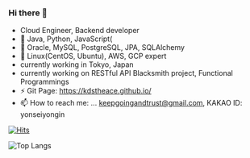 ### Hi there 👋
- Cloud Engineer, Backend developer
- 🌱 Java, Python, JavaScript(
- 🌱 Oracle, MySQL, PostgreSQL, JPA, SQLAlchemy 
- 🌱 Linux(CentOS, Ubuntu), AWS, GCP expert
- currently working in Tokyo, Japan
- currently working on RESTful API Blacksmith project, Functional Programmings
- ⚡ Git Page: https://kdstheace.github.io/
- 📫 How to reach me: ... keepgoingandtrust@gmail.com, KAKAO ID: yonseiyongin
<!-- - 💬 About Repositories:<br>
  **Projects > "Project_ProjectName"**<br>
  **Self-Studies > "Study_StudySubjectName"**<br> -->
  
  
[![Hits](https://hits.seeyoufarm.com/api/count/incr/badge.svg?url=https%3A%2F%2Fgithub.com%2Fkdstheace&count_bg=%2379C83D&title_bg=%23555555&icon=&icon_color=%23E7E7E7&title=hits&edge_flat=false)](https://hits.seeyoufarm.com)

![Top Langs](https://github-readme-stats.vercel.app/api/top-langs/?username=kdstheace&layout=compact)

<!--
**kdstheace/kdstheace** is a ✨ _special_ ✨ repository because its `README.md` (this file) appears on your GitHub profile.

Here are some ideas to get you started:



- 👯 I’m looking to collaborate on ...
- 🤔 I’m looking for help with ...


- 😄 Pronouns: ...

-->
